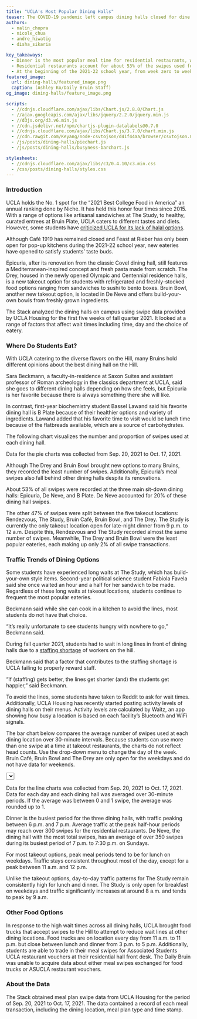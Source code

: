 ```yaml
---
title: "UCLA's Most Popular Dining Halls"
teaser: The COVID-19 pandemic left campus dining halls closed for dine in on the Hill. Now that students have returned to campus, which dining halls have been the most popular among hungry Bruins?
authors:
  - nalin_chopra
  - nicole_chua
  - andre_hiwatig
  - disha_sikaria

key_takeaways:
  - Dinner is the most popular meal time for residential restaurants, whereas lunch is the most popular meal time for quick-service restaurants like The Study at Hedrick and Rendezvous. Traffic generally peaks between 6 p.m. and  7 p.m. for dining halls and between 11 a.m. and 12 p.m. for takeout locations.
  - Residential restaurants account for about 53% of the swipes used for UCLA Housing dining locations at the start of the 2021-22 school year. Quick-service restaurants accounted for the other 47%.
  - At the beginning of the 2021-22 school year, from week zero to week three, De Neve Residential Restaurant, the dining hall with the most swipes, recorded almost 118,000 swipes in 28 days. This accounted for 20% of all swipes during this period. The quick-service restaurant with the most swipes was The Study, which recorded over 116,000 swipes during the same period.
featured_image:
  url: dining-halls/featured_image.png
  caption: (Ashley Ko/Daily Bruin Staff)
og_image: dining-halls/feature_image.png

scripts:
  - //cdnjs.cloudflare.com/ajax/libs/Chart.js/2.8.0/Chart.js
  - //ajax.googleapis.com/ajax/libs/jquery/2.2.0/jquery.min.js
  - //d3js.org/d3.v6.min.js
  - //cdn.jsdelivr.net/npm/chartjs-plugin-datalabels@0.7.0
  - //cdnjs.cloudflare.com/ajax/libs/Chart.js/3.7.0/chart.min.js
  - //cdn.rawgit.com/Keyang/node-csvtojson/d41f44aa/browser/csvtojson.min.js
  - /js/posts/dining-halls/piechart.js
  - /js/posts/dining-halls/busyness-barchart.js

stylesheets:
  - //cdnjs.cloudflare.com/ajax/libs/c3/0.4.10/c3.min.css
  - /css/posts/dining-halls/styles.css
---
```


### Introduction

UCLA holds the No. 1 spot for the “2021 Best College Food in America” an annual ranking done by Niche. It has held this honor four times since 2015. With a range of options like artisanal sandwiches at The Study, to healthy, curated entrees at Bruin Plate, UCLA caters to different tastes and diets. However, some students have [criticized UCLA for its lack of halal options](https://dailybruin.com/2022/01/10/muslim-student-association-pushes-for-adequate-halal-dining-options-on-campus).

Although Café 1919 has remained closed and Feast at Rieber has only been open for pop-up kitchens during the 2021-22 school year, new eateries have opened to satisfy students’ taste buds.

Epicuria, after its renovation from the classic Covel dining hall, still features a Mediterranean-inspired concept and fresh pasta made from scratch. The Drey, housed in the newly opened Olympic and Centennial residence halls, is a new takeout option for students with refrigerated and freshly-stocked food options ranging from sandwiches to sushi to bento boxes. Bruin Bowl, another new takeout option, is located in De Neve and offers build-your-own bowls from freshly grown ingredients.

The Stack analyzed the dining halls on campus using swipe data provided by UCLA Housing for the first five weeks of fall quarter 2021. It looked at a range of factors that affect wait times including time, day and the choice of eatery.

### Where Do Students Eat?

With UCLA catering to the diverse flavors on the Hill, many Bruins hold different opinions about the best dining hall on the Hill.

Sara Beckmann, a faculty-in-residence at Saxon Suites and assistant professor of Roman archeology in the classics department at UCLA, said she goes to different dining halls depending on how she feels, but Epicuria is her favorite because there is always something there she will like.

In contrast, first-year biochemistry student Bassel Lawand said his favorite dining hall is B Plate because of their healthier options and variety of ingredients. Lawand added that his favorite time to visit would be lunch time because of the flatbreads available, which are a source of carbohydrates.

The following chart visualizes the number and proportion of swipes used at each dining hall.

<div class = 'pieCharts'>
<div class = 'pie_chart swipes'><canvas id = 'SwipesPieChart'></canvas></div>
<!-- <div class = 'pie_chart scaled'><canvas id = 'ScaledPieChart'></canvas></div> -->
</div>
<p class = 'caption'>Data for the pie charts was collected from Sep. 20, 2021 to Oct. 17, 2021.</p>

Although The Drey and Bruin Bowl brought new options to many Bruins, they recorded the least number of swipes. Additionally, Epicuria’s meal swipes also fall behind other dining halls despite its renovations.

About 53% of all swipes were recorded at the three main sit-down dining halls: Epicuria, De Neve, and B Plate. De Neve accounted for 20% of these dining hall swipes.

The other 47% of swipes were split between the five takeout locations: Rendezvous, The Study, Bruin Café, Bruin Bowl, and The Drey. The Study is currently the only takeout location open for late-night dinner from 9 p.m. to 12 a.m. Despite this, Rendezvous and The Study recorded almost the same number of swipes. Meanwhile, The Drey and Bruin Bowl were the least popular eateries, each making up only 2% of all swipe transactions.

### Traffic Trends of Dining Options

Some students have experienced long waits at The Study, which has build-your-own style items.
Second-year political science student Fabiola Favela said she once waited an hour and a half for her sandwich to be made. Regardless of these long waits at takeout locations, students continue to frequent the most popular eateries.

Beckmann said while she can cook in a kitchen to avoid the lines, most students do not have that choice.

“It’s really unfortunate to see students hungry with nowhere to go,” Beckmann said.

During fall quarter 2021, students had to wait in long lines in front of dining halls due to a [staffing shortage](https://dailybruin.com/2021/09/24/students-face-long-lines-wait-times-at-dining-halls-amid-staffing-shortage) of workers on the hill.

Beckmann said that a factor that contributes to the staffing shortage is UCLA failing to properly reward staff.

“If (staffing) gets better, the lines get shorter (and) the students get happier,” said Beckmann.

To avoid the lines, some students have taken to Reddit to ask for wait times. Additionally, UCLA Housing has recently started posting activity levels of dining halls on their menus. Activity levels are calculated by Waitz, an app showing how busy a location is based on each facility’s Bluetooth and WiFi signals.

The bar chart below compares the average number of swipes used at each dining location over 30-minute intervals. Because students can use more than one swipe at a time at takeout restaurants, the charts do not reflect head counts. Use the drop-down menu to change the day of the week. Bruin Café, Bruin Bowl and The Drey are only open for the weekdays and do not have data for weekends.

<!-- <select id="Dining-Hall"></select> -->

<select id="Day"></select>

<div class = 'bar_chart'><canvas id = 'barChart'></canvas></div>
<p class = 'caption'>Data for the line charts was collected from Sep. 20, 2021 to Oct. 17, 2021. Data for each day and each dining hall was averaged over 30-minute periods. If the average was between 0 and 1 swipe, the average was rounded up to 1.</p>

Dinner is the busiest period for the three dining halls, with traffic peaking between 6 p.m. and 7 p.m. Average traffic at the peak half-hour periods may reach over 300 swipes for the residential restaurants. De Neve, the dining hall with the most total swipes, has an average of over 350 swipes during its busiest period of 7 p.m. to 7:30 p.m. on Sundays.

For most takeout options, peak meal periods tend to be for lunch on weekdays. Traffic stays consistent throughout most of the day, except for a peak between 11 a.m. and 12 p.m.

Unlike the takeout options, day-to-day traffic patterns for The Study remain consistently high for lunch and dinner. The Study is only open for breakfast on weekdays and traffic significantly increases at around 8 a.m. and tends to peak by 9 a.m.

### Other Food Options

In response to the high wait times across all dining halls, UCLA brought food trucks that accept swipes to the Hill to attempt to reduce wait lines at other dining locations. Food trucks are on location every day from 11 a.m. to 11 p.m. but close between lunch and dinner from 3 p.m. to 5 p.m. Additionally, students are able to trade in their meal swipes for Associated Students UCLA restaurant vouchers at their residential hall front desk. The Daily Bruin was unable to acquire data about either meal swipes exchanged for food trucks or ASUCLA restaurant vouchers.

### About the Data

The Stack obtained meal plan swipe data from UCLA Housing for the period of Sep. 20, 2021 to Oct. 17, 2021. The data contained a record of each meal transaction, including the dining location, meal plan type and time stamp.
